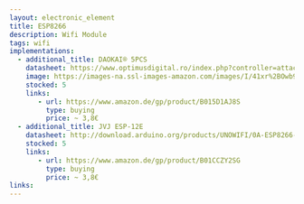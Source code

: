 ```yaml
---
layout: electronic_element
title: ESP8266
description: Wifi Module
tags: wifi
implementations:
  - additional_title: DAOKAI® 5PCS
    datasheet: https://www.optimusdigital.ro/index.php?controller=attachment&id_attachment=210
    image: https://images-na.ssl-images-amazon.com/images/I/41xr%2BOwb9KL.jpg
    stocked: 5
    links:
       - url: https://www.amazon.de/gp/product/B015D1AJ8S
         type: buying
         price: ~ 3,8€    
  - additional_title: JVJ ESP-12E 
    datasheet: http://download.arduino.org/products/UNOWIFI/0A-ESP8266-Datasheet-EN-v4.3.pdf
    stocked: 5
    links:
       - url: https://www.amazon.de/gp/product/B01CCZY2SG
         type: buying
         price: ~ 3,8€         
links:
---
```



